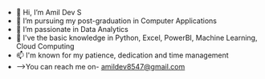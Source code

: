 - 👋 Hi, I’m Amil Dev S
- 🔭 I’m pursuing my post-graduation in Computer Applications 
- 👀 I’m passionate in Data Analytics
- 🌱 I've the basic knowledge in Python, Excel, PowerBI, Machine Learning, Cloud Computing 
- 📫 I'm known for my patience, dedication and time management 
- -->You can reach me on- amildev8547@gmail.com 

